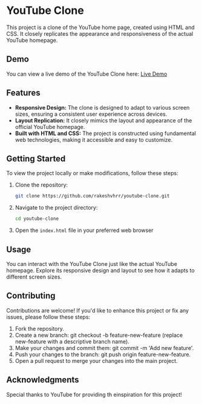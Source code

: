 # YouTube Clone



This project is a clone of the YouTube home page, created using HTML and CSS. It closely replicates the appearance and responsiveness of the actual YouTube homepage.

## Demo

You can view a live demo of the YouTube Clone here: [Live Demo](https://youtube-clone-git-main-rakeshvhrr.vercel.app/)

## Features

- **Responsive Design:** The clone is designed to adapt to various screen sizes, ensuring a consistent user experience across devices.
- **Layout Replication:** It closely mimics the layout and appearance of the official YouTube homepage.
- **Built with HTML and CSS:** The project is constructed using fundamental web technologies, making it accessible and easy to customize.

## Getting Started

To view the project locally or make modifications, follow these steps:

1. Clone the repository:

   ```bash
   git clone https://github.com/rakeshvhrr/youtube-clone.git

2. Navigate to the project directory:
   
   ```bash
   cd youtube-clone

3. Open the `index.html` file in your preferred web browser

## Usage

You can interact with the YouTube Clone just like the actual YouTube homepage. Explore its responsive design and layout to see how it adapts to different screen sizes.

## Contributing 

Contributions are welcome! If you'd like to enhance this project or fix any issues, please follow these steps:

1. Fork the repository.
2. Create a new branch: git checkout -b feature-new-feature (replace new-feature with a descriptive branch name).
3. Make your changes and commit them: git commit -m 'Add new feature'.
4. Push your changes to the branch: git push origin feature-new-feature.
5. Open a pull request to merge your changes into the main project.

## Acknowledgments

Special thanks to YouTube for providing th einspiration for this project!
